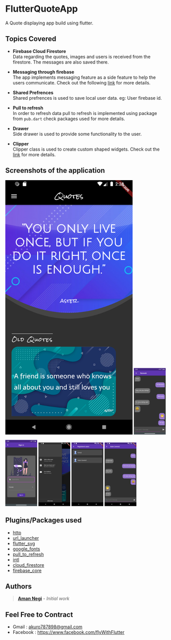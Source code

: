 # FlutterQuoteApp
A Quote displaying app build using flutter.


## Topics Covered

* **Firebase Cloud Firestore**<br/>
Data regarding the quotes, images and users is received from the firestore. The messages are also saved there.

* **Messaging through firebase**</br>
The app implements messaging feature as a side feature to help the users communicate. Check out the following [link](https://github.com/AmanNegi/FlutterQuoteSender/blob/master/lib/MessageLayout/buildMessageWidget.dart) for more details.

* **Shared Prefrences**<br/>
Shared prefrences is used to save local user data. eg: User firebase id.

* **Pull to refresh**</br>
In order to refresh data pull to refresh is implemented using package from ```pub.dart``` check packages used for more details.

* **Drawer**</br>
Side drawer is used to provide some functionality to the user.

* **Clipper**</br>
Clipper class is used to create custom shaped widgets. Check out the [link](https://github.com/AmanNegi/FlutterQuoteSender/tree/master/lib/clippers) for more details.

## Screenshots of the application 

<img src="https://github.com/AmanNegi/FlutterQuoteSender/blob/master/screenshots/main.png" width="400" />
<img src="https://github.com/AmanNegi/FlutterQuoteSender/blob/master/screenshots/chat_window_1.png" width="100"/>

<p float="left">
  <img src="https://github.com/AmanNegi/FlutterQuoteSender/blob/master/screenshots/signin.png" width="100" /> 
  <img src="https://github.com/AmanNegi/FlutterQuoteSender/blob/master/screenshots/drawer.png" width="100" />
  <img src="https://github.com/AmanNegi/FlutterQuoteSender/blob/master/screenshots/reg_users.png" width="100"/>
  <img src="https://github.com/AmanNegi/FlutterQuoteSender/blob/master/screenshots/chat_window_2.png" width="100"/>
</p>

## Plugins/Packages used
* [http](https://pub.dev/packages/http)<br/>
* [url_launcher](https://pub.dev/packages/url_launcher)<br/>
* [flutter_svg](https://pub.dev/packages/flutter_svg)<br/>
* [google_fonts](https://pub.dev/packages/google_fonts)<br/>
* [pull_to_refresh](https://pub.dev/packages/pull_to_refresh)<br/>
* [intl](https://pub.dev/packages/intl)<br/>
* [cloud_firestore](https://pub.dev/packages/cloud_firestore)<br/>
* [firebase_core](https://pub.dev/packages/firebase_core)<br/>

## Authors

>  [**Aman Negi**](https://github.com/AmanNegi) - *Initial work*


## Feel Free to Contract

* Gmail : akuro787898@gmail.com
* Facebook : https://www.facebook.com/flyWithFlutter
